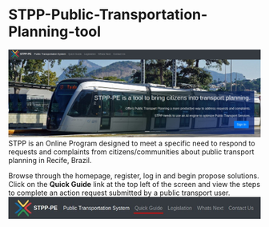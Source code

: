 # STPP-Public-Transportation-Planning-tool
<img src="images/vltreadme.jpeg" width="1000" />
 STPP is an Online Program designed to meet a specific need to respond to requests and complaints from citizens/communities about public transport planning in Recife, Brazil.
 

Browse through the homepage, register, log in and begin propose solutions. Click on the **Quick Guide** link at the top left of the screen and view the steps to complete an action request submitted by a public transport user.
<img src="images/quickguide2.jpeg"  />

